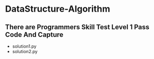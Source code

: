 # DataStructure-Algorithm

## There are Programmers Skill Test Level 1 Pass Code And Capture
+ solution1.py 
+ solution2.py
